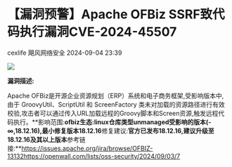 #  【漏洞预警】Apache OFBiz SSRF致代码执行漏洞CVE-2024-45507   
cexlife  飓风网络安全   2024-09-04 23:39  
  
![](https://mmbiz.qpic.cn/mmbiz_png/ibhQpAia4xu03SCY1v3lf17sicVXVJ18DwjoUNh1ZsBkU8l7a7VCHS9qcKWwppFYJaoxTv6gVPfmaiaR7orTmnpU2A/640?wx_fmt=png&from=appmsg "")  
  
**漏洞描述:**  
  
Apache OFBiz是开源企业资源规划（ERP）系统和电子商务框架,受影响版本中,由于 GroovyUtil、ScriptUtil 和 ScreenFactory 类未对加载的资源路径进行有效校验,攻击者可以通过传入URL加载远程的Groovy脚本和Screen资源,触发远程代码执行。**影响范围:**ofbiz生态:linux仓库类型unmanaged受影响的版本(-∞,18.12.16),最小修复版本18.12.16**修复建议:**官方已发布18.12.16,建议升级至18.12.16及其以上版本**参考链接:**https://issues.apache.org/jira/browse/OFBIZ-13132https://openwall.com/lists/oss-security/2024/09/03/7  
  
